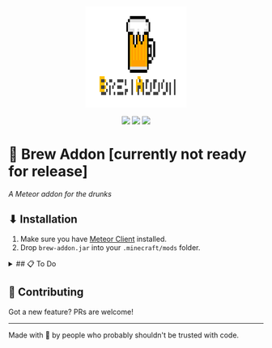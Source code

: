 <p align="center">
    <img src="BrewAddonLogo.png" width="200" height="200" style="image-rendering: pixelated;">
</p>

<p align="center">
  <img src="https://img.shields.io/badge/status-WIP-yellow" />
  <img src="https://img.shields.io/badge/PRs-welcome-yellow" />
  <img src="https://img.shields.io/badge/made%20with-%F0%9F%8D%BA-ffe200" />
</p>

# 🍺 Brew Addon [currently not ready for release]
_A Meteor addon for the drunks_

## ⬇ Installation
1. Make sure you have [Meteor Client](https://meteorclient.com) installed.
2. Drop `brew-addon.jar` into your `.minecraft/mods` folder. 

<details>
<summary>## 📋 To Do</summary>

- [ ] Add addon structure  
- [ ] Teleport Util  
- [ ] Add modules  
  - [ ] R3akeOn3_'s Auto Sign  
  - [ ] R3akeOn3_'s Shulker Preview  
  - [ ] Eglijohn's stuff (WIP)  
- [ ] Make support for 1.21.1 - Latest  
- [ ] Get people to actually use it  

</details>



## 🍻 Contributing
Got a new feature? PRs are welcome!

---

Made with 🍺 by people who probably shouldn't be trusted with code.
